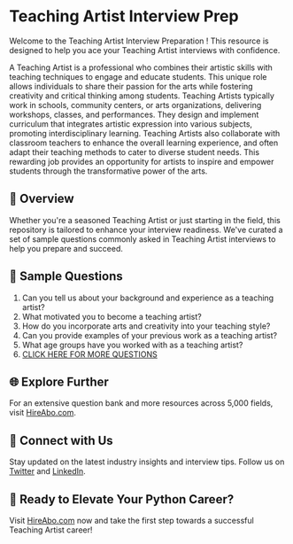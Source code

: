 # Teaching Artist Interview Prep

Welcome to the Teaching Artist Interview Preparation ! This resource is designed to help you ace your Teaching Artist interviews with confidence.

A Teaching Artist is a professional who combines their artistic skills with teaching techniques to engage and educate students. This unique role allows individuals to share their passion for the arts while fostering creativity and critical thinking among students. Teaching Artists typically work in schools, community centers, or arts organizations, delivering workshops, classes, and performances. They design and implement curriculum that integrates artistic expression into various subjects, promoting interdisciplinary learning. Teaching Artists also collaborate with classroom teachers to enhance the overall learning experience, and often adapt their teaching methods to cater to diverse student needs. This rewarding job provides an opportunity for artists to inspire and empower students through the transformative power of the arts.

## 🚀 Overview

Whether you're a seasoned Teaching Artist or just starting in the field, this repository is tailored to enhance your interview readiness. We've curated a set of sample questions commonly asked in Teaching Artist interviews to help you prepare and succeed.

## 📝 Sample Questions

1. Can you tell us about your background and experience as a teaching artist?
2. What motivated you to become a teaching artist?
3. How do you incorporate arts and creativity into your teaching style?
4. Can you provide examples of your previous work as a teaching artist?
5. What age groups have you worked with as a teaching artist?
6. [CLICK HERE FOR MORE QUESTIONS](https://hireabo.com/job/4_0_46/Teaching%20Artist)

## 🌐 Explore Further

For an extensive question bank and more resources across 5,000 fields, visit [HireAbo.com](https://www.hireabo.com).

## 📱 Connect with Us

Stay updated on the latest industry insights and interview tips. Follow us on [Twitter](https://twitter.com/hireabo) and [LinkedIn](https://www.linkedin.com/in/hire-abo-3609972a8/).

## 🚀 Ready to Elevate Your Python Career?

Visit [HireAbo.com](https://www.hireabo.com) now and take the first step towards a successful Teaching Artist career!